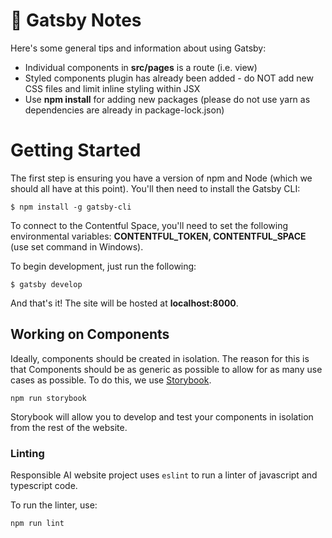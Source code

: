 # 🚀 Gatsby Notes

Here's some general tips and information about using Gatsby:

- Individual components in **src/pages** is a route (i.e. view)
- Styled components plugin has already been added - do NOT add new CSS files and limit inline styling within JSX
- Use **npm install** for adding new packages (please do not use yarn as dependencies are already in package-lock.json)

# Getting Started

The first step is ensuring you have a version of npm and Node (which we should all have at this point). You'll then need to install the Gatsby CLI:

```
$ npm install -g gatsby-cli
```

To connect to the Contentful Space, you'll need to set the following environmental variables: **CONTENTFUL_TOKEN, CONTENTFUL_SPACE** (use set command in Windows).

To begin development, just run the following:

```
$ gatsby develop
```

And that's it! The site will be hosted at **localhost:8000**.

## Working on Components

Ideally, components should be created in isolation. The reason for this is that Components should be as generic as possible to allow for as many use cases as possible. To do this, we use [Storybook](https://storybook.js.org/).

```shell
npm run storybook
```

Storybook will allow you to develop and test your components in isolation from the rest of the website.

### Linting

Responsible AI website project uses `eslint` to run a linter of javascript and typescript code.

To run the linter, use:

```
npm run lint
```
